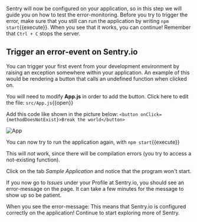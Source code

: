Sentry will now be configured on your application, so in this step we will guide you on how to test the error-monitoring. Before you try to trigger the error, make sure that you still can run the application by writing `npm start`{{execute}}. When you see that it works, you can continue! Remember that `Ctrl + C` stops the server. 

## Trigger an error-event on Sentry.io ##

You can trigger your first event from your development environment by raising an exception somewhere within your application. An example of this would be rendering a button that calls an undefined function when clicked on. 

You will need to modify **App.js** in order to add the button. Click here to edit the file: `src/App.js`{{open}}

Add this code like shown in the picture below: `<button onClick={methodDoesNotExist}>Break the world</button>` 

![App](https://imgur.com/tX7Edaf.png "Button Added")

You can now try to run the application again, with `npm start`{{execute}}

This will *not* work, since there will be compilation errors (you try to access a not-existing function). 

Click on the tab *Sample Application* and notice that the program won't start. 

If you now go to *Issues* under your Profile at Sentry.io, you should see an error-message on the page. It can take a few minutes for the message to show up so be patient. 

When you see the error-message: This means that Sentry.io is configured correctly on the application! Continue to start exploring more of Sentry.
